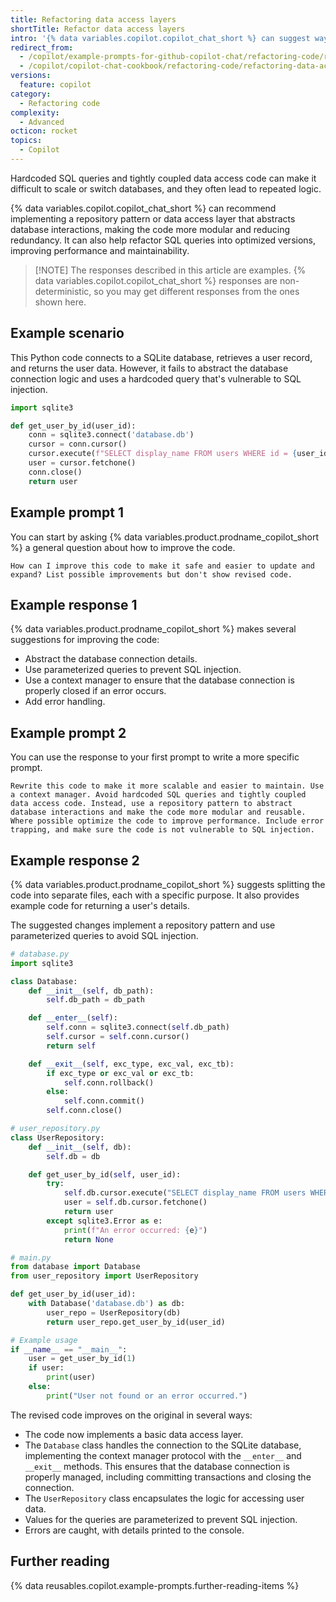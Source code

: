 ```yaml
---
title: Refactoring data access layers
shortTitle: Refactor data access layers
intro: '{% data variables.copilot.copilot_chat_short %} can suggest ways to decouple your data access code from your business logic, making an application easier to maintain and scale.'
redirect_from:
  - /copilot/example-prompts-for-github-copilot-chat/refactoring-code/refactoring-data-access-layers
  - /copilot/copilot-chat-cookbook/refactoring-code/refactoring-data-access-layers
versions:
  feature: copilot
category:
  - Refactoring code
complexity:
  - Advanced
octicon: rocket
topics:
  - Copilot
---
```


Hardcoded SQL queries and tightly coupled data access code can make it difficult to scale or switch databases, and they often lead to repeated logic.

{% data variables.copilot.copilot_chat_short %} can recommend implementing a repository pattern or data access layer that abstracts database interactions, making the code more modular and reducing redundancy. It can also help refactor SQL queries into optimized versions, improving performance and maintainability.

> [!NOTE] The responses described in this article are examples. {% data variables.copilot.copilot_chat_short %} responses are non-deterministic, so you may get different responses from the ones shown here.

## Example scenario

This Python code connects to a SQLite database, retrieves a user record, and returns the user data. However, it fails to abstract the database connection logic and uses a hardcoded query that's vulnerable to SQL injection.

```python
import sqlite3

def get_user_by_id(user_id):
    conn = sqlite3.connect('database.db')
    cursor = conn.cursor()
    cursor.execute(f"SELECT display_name FROM users WHERE id = {user_id}")
    user = cursor.fetchone()
    conn.close()
    return user
```

## Example prompt 1

You can start by asking {% data variables.product.prodname_copilot_short %} a general question about how to improve the code.

`How can I improve this code to make it safe and easier to update and expand? List possible improvements but don't show revised code.`

## Example response 1

{% data variables.product.prodname_copilot_short %} makes several suggestions for improving the code:

* Abstract the database connection details.
* Use parameterized queries to prevent SQL injection.
* Use a context manager to ensure that the database connection is properly closed if an error occurs.
* Add error handling.

## Example prompt 2

You can use the response to your first prompt to write a more specific prompt.

`Rewrite this code to make it more scalable and easier to maintain. Use a context manager. Avoid hardcoded SQL queries and tightly coupled data access code. Instead, use a repository pattern to abstract database interactions and make the code more modular and reusable. Where possible optimize the code to improve performance. Include error trapping, and make sure the code is not vulnerable to SQL injection.`

## Example response 2

{% data variables.product.prodname_copilot_short %} suggests splitting the code into separate files, each with a specific purpose. It also provides example code for returning a user's details.

The suggested changes implement a repository pattern and use parameterized queries to avoid SQL injection.

```python
# database.py
import sqlite3

class Database:
    def __init__(self, db_path):
        self.db_path = db_path

    def __enter__(self):
        self.conn = sqlite3.connect(self.db_path)
        self.cursor = self.conn.cursor()
        return self

    def __exit__(self, exc_type, exc_val, exc_tb):
        if exc_type or exc_val or exc_tb:
            self.conn.rollback()
        else:
            self.conn.commit()
        self.conn.close()

# user_repository.py
class UserRepository:
    def __init__(self, db):
        self.db = db

    def get_user_by_id(self, user_id):
        try:
            self.db.cursor.execute("SELECT display_name FROM users WHERE id = ?", (user_id,))
            user = self.db.cursor.fetchone()
            return user
        except sqlite3.Error as e:
            print(f"An error occurred: {e}")
            return None

# main.py
from database import Database
from user_repository import UserRepository

def get_user_by_id(user_id):
    with Database('database.db') as db:
        user_repo = UserRepository(db)
        return user_repo.get_user_by_id(user_id)

# Example usage
if __name__ == "__main__":
    user = get_user_by_id(1)
    if user:
        print(user)
    else:
        print("User not found or an error occurred.")
```

The revised code improves on the original in several ways:

* The code now implements a basic data access layer.
* The `Database` class handles the connection to the SQLite database, implementing the context manager protocol with the `__enter__` and `__exit__` methods. This ensures that the database connection is properly managed, including committing transactions and closing the connection.
* The `UserRepository` class encapsulates the logic for accessing user data.
* Values for the queries are parameterized to prevent SQL injection.
* Errors are caught, with details printed to the console.

## Further reading

{% data reusables.copilot.example-prompts.further-reading-items %}
